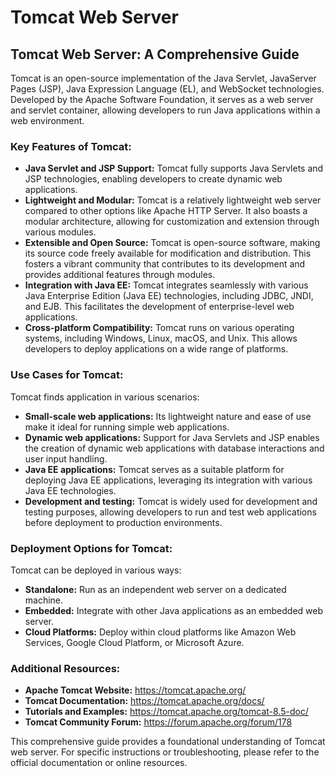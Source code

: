 # Tomcat Web Server
## Tomcat Web Server: A Comprehensive Guide

Tomcat is an open-source implementation of the Java Servlet, JavaServer Pages (JSP), Java Expression Language (EL), and WebSocket technologies. Developed by the Apache Software Foundation, it serves as a web server and servlet container, allowing developers to run Java applications within a web environment.

### Key Features of Tomcat:

* **Java Servlet and JSP Support:** Tomcat fully supports Java Servlets and JSP technologies, enabling developers to create dynamic web applications.
* **Lightweight and Modular:** Tomcat is a relatively lightweight web server compared to other options like Apache HTTP Server. It also boasts a modular architecture, allowing for customization and extension through various modules.
* **Extensible and Open Source:** Tomcat is open-source software, making its source code freely available for modification and distribution. This fosters a vibrant community that contributes to its development and provides additional features through modules.
* **Integration with Java EE:** Tomcat integrates seamlessly with various Java Enterprise Edition (Java EE) technologies, including JDBC, JNDI, and EJB. This facilitates the development of enterprise-level web applications.
* **Cross-platform Compatibility:** Tomcat runs on various operating systems, including Windows, Linux, macOS, and Unix. This allows developers to deploy applications on a wide range of platforms.

### Use Cases for Tomcat:

Tomcat finds application in various scenarios:

* **Small-scale web applications:** Its lightweight nature and ease of use make it ideal for running simple web applications.
* **Dynamic web applications:** Support for Java Servlets and JSP enables the creation of dynamic web applications with database interactions and user input handling.
* **Java EE applications:** Tomcat serves as a suitable platform for deploying Java EE applications, leveraging its integration with various Java EE technologies.
* **Development and testing:** Tomcat is widely used for development and testing purposes, allowing developers to run and test web applications before deployment to production environments.

### Deployment Options for Tomcat:

Tomcat can be deployed in various ways:

* **Standalone:** Run as an independent web server on a dedicated machine.
* **Embedded:** Integrate with other Java applications as an embedded web server.
* **Cloud Platforms:** Deploy within cloud platforms like Amazon Web Services, Google Cloud Platform, or Microsoft Azure.

### Additional Resources:

* **Apache Tomcat Website:** https://tomcat.apache.org/
* **Tomcat Documentation:** https://tomcat.apache.org/docs/
* **Tutorials and Examples:** https://tomcat.apache.org/tomcat-8.5-doc/
* **Tomcat Community Forum:** https://forum.apache.org/forum/178


This comprehensive guide provides a foundational understanding of 
Tomcat web server. For specific instructions or troubleshooting, please refer to the official documentation or online resources.
